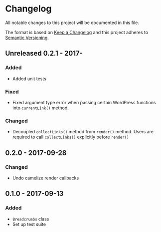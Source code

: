 # Changelog
All notable changes to this project will be documented in this file.

The format is based on [Keep a Changelog](http://keepachangelog.com/en/1.0.0/)
and this project adheres to [Semantic Versioning](http://semver.org/spec/v2.0.0.html).

## Unreleased 0.2.1 - 2017-
### Added
- Added unit tests
### Fixed
- Fixed argument type error when passing certain WordPress functions into `currentLink()` method.
### Changed
- Decoupled `collectLinks()` method from `render()` method. Users are required to call `collectLinks()` explicitly before `render()`

## 0.2.0 - 2017-09-28
### Changed
- Undo camelize render callbacks

## 0.1.0 - 2017-09-13
### Added
- `Breadcrumbs` class
- Set up test suite
